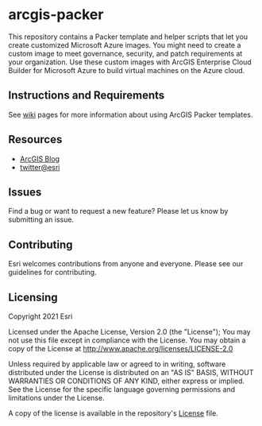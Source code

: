 # arcgis-packer

This repository contains a Packer template and helper scripts that let you create customized Microsoft Azure images. You might need to create a custom image to meet governance, security, and patch requirements at your organization. Use these custom images with ArcGIS Enterprise Cloud Builder for Microsoft Azure to build virtual machines on the Azure cloud.   

## Instructions and Requirements

See [wiki](https://github.com/Esri/arcgis-packer/wiki) pages for more information about using ArcGIS Packer templates.

## Resources
* [ArcGIS Blog](http://blogs.esri.com/esri/arcgis/)
* [twitter@esri](http://twitter.com/esri)

## Issues

Find a bug or want to request a new feature? Please let us know by submitting an issue.

## Contributing

Esri welcomes contributions from anyone and everyone. Please see our guidelines for contributing.

## Licensing

Copyright 2021 Esri

Licensed under the Apache License, Version 2.0 (the "License"); You may not use this file except in compliance with the License. You may obtain a copy of the License at http://www.apache.org/licenses/LICENSE-2.0

Unless required by applicable law or agreed to in writing, software distributed under the License is distributed on an "AS IS" BASIS, WITHOUT WARRANTIES OR CONDITIONS OF ANY KIND, either express or implied. See the License for the specific language governing permissions and limitations under the License.

A copy of the license is available in the repository's [License](LICENSE) file.
